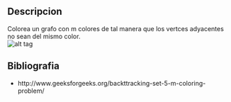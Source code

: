 ## Descripcion
Colorea un grafo con m colores de tal manera que los vertces adyacentes no sean del mismo color.<br>
![alt tag](http://d1hyf4ir1gqw6c.cloudfront.net//wp-content/uploads/graph_col.png)

## Bibliografia
<ul>
	<li>http://www.geeksforgeeks.org/backttracking-set-5-m-coloring-problem/</li>
</ul>
